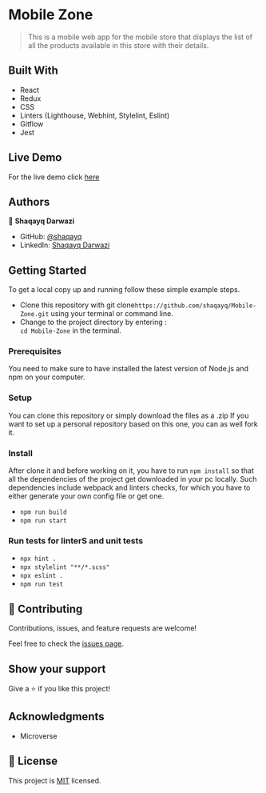 # Mobile Zone

> This is a mobile web app for the mobile store that displays the list of all the products available in this store with their details.

## Built With

- React
- Redux
- CSS
- Linters (Lighthouse, Webhint, Stylelint, Eslint)
- Gitflow
- Jest

## Live Demo

For the live demo click [here]()

## Authors

👤 **Shaqayq Darwazi**

- GitHub: [@shaqayq](https://github.com/shaqayq)
- LinkedIn: [Shaqayq Darwazi](https://www.linkedin.com/in/shaqayq-darwazi-0a7487233//)

## Getting Started

To get a local copy up and running follow these simple example steps.

- Clone this repository with git clone`https://github.com/shaqayq/Mobile-Zone.git` using your terminal or command line.
- Change to the project directory by entering : <br>
  `cd Mobile-Zone` in the terminal.

### Prerequisites

You need to make sure to have installed the latest version of Node.js and npm on your computer.

### Setup

You can clone this repository or simply download the files as a .zip
If you want to set up a personal repository based on this one, you can as well fork it.

### Install

After clone it and before working on it, you have to run `npm install` so that all the dependencies of the project get downloaded in your pc locally.
Such dependencies include webpack and linters checks, for which you have to either generate your own config file or get one.

- `npm run build`
- `npm run start`

### Run tests for linterS and unit tests

- `npx hint .`
- `npx stylelint "**/*.scss"`
- `npx eslint .`
- `npm run test`

## 🤝 Contributing

Contributions, issues, and feature requests are welcome!

Feel free to check the [issues page](../../issues/).

## Show your support

Give a ⭐️ if you like this project!

## Acknowledgments

- Microverse

## 📝 License

This project is [MIT](./MIT.md) licensed.
